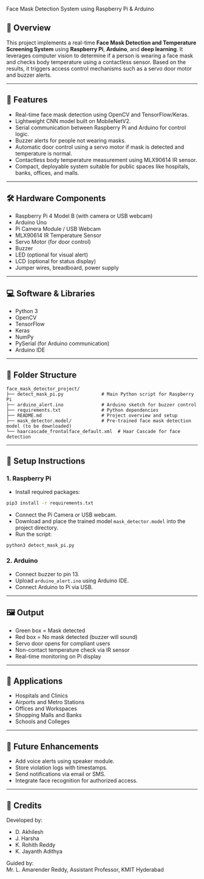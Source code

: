  Face Mask Detection System using Raspberry Pi & Arduino

## 🧠 Overview

This project implements a real-time **Face Mask Detection and Temperature Screening System** using **Raspberry Pi**, **Arduino**, and **deep learning**. It leverages computer vision to determine if a person is wearing a face mask and checks body temperature using a contactless sensor. Based on the results, it triggers access control mechanisms such as a servo door motor and buzzer alerts.

---

## 📸 Features

- Real-time face mask detection using OpenCV and TensorFlow/Keras.
- Lightweight CNN model built on MobileNetV2.
- Serial communication between Raspberry Pi and Arduino for control logic.
- Buzzer alerts for people not wearing masks.
- Automatic door control using a servo motor if mask is detected and temperature is normal.
- Contactless body temperature measurement using MLX90614 IR sensor.
- Compact, deployable system suitable for public spaces like hospitals, banks, offices, and malls.

---

## 🛠 Hardware Components

- Raspberry Pi 4 Model B (with camera or USB webcam)
- Arduino Uno
- Pi Camera Module / USB Webcam
- MLX90614 IR Temperature Sensor
- Servo Motor (for door control)
- Buzzer
- LED (optional for visual alert)
- LCD (optional for status display)
- Jumper wires, breadboard, power supply

---

## 💻 Software & Libraries

- Python 3
- OpenCV
- TensorFlow
- Keras
- NumPy
- PySerial (for Arduino communication)
- Arduino IDE

---

## 🧾 Folder Structure

```
face_mask_detector_project/
├── detect_mask_pi.py              # Main Python script for Raspberry Pi
├── arduino_alert.ino              # Arduino sketch for buzzer control
├── requirements.txt               # Python dependencies
├── README.md                      # Project overview and setup
├── mask_detector.model/           # Pre-trained face mask detection model (to be downloaded)
└── haarcascade_frontalface_default.xml  # Haar Cascade for face detection
```

---

## 🧪 Setup Instructions

### 1. Raspberry Pi
- Install required packages:
```bash
pip3 install -r requirements.txt
```
- Connect the Pi Camera or USB webcam.
- Download and place the trained model `mask_detector.model` into the project directory.
- Run the script:
```bash
python3 detect_mask_pi.py
```

### 2. Arduino
- Connect buzzer to pin 13.
- Upload `arduino_alert.ino` using Arduino IDE.
- Connect Arduino to Pi via USB.

---

## 🖼 Output

- Green box = Mask detected
- Red box = No mask detected (buzzer will sound)
- Servo door opens for compliant users
- Non-contact temperature check via IR sensor
- Real-time monitoring on Pi display

---

## 🧰 Applications

- Hospitals and Clinics
- Airports and Metro Stations
- Offices and Workspaces
- Shopping Malls and Banks
- Schools and Colleges

---

## 🚀 Future Enhancements

- Add voice alerts using speaker module.
- Store violation logs with timestamps.
- Send notifications via email or SMS.
- Integrate face recognition for authorized access.

---

## 📃 Credits

Developed by:
- D. Akhilesh
- J. Harsha
- K. Rohith Reddy
- K. Jayanth Adithya

Guided by:  
Mr. L. Amarender Reddy, Assistant Professor, KMIT Hyderabad
